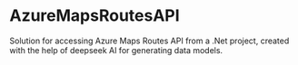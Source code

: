 # AzureMapsRoutesAPI

Solution for accessing Azure Maps Routes API from a .Net project, created with the help of deepseek AI for generating data models.